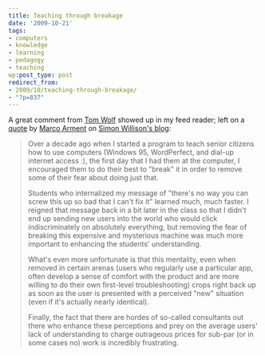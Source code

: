 ```yaml
---
title: Teaching through breakage
date: '2009-10-21'
tags:
- computers
- knowledge
- learning
- pedagogy
- teaching
wp:post_type: post
redirect_from:
- 2009/10/teaching-through-breakage/
- "?p=837"
---
```


A great comment from [Tom Wolf](http://nonprofitable.org/) showed up in my feed reader; left on a [quote](http://simonwillison.net/2009/Oct/19/upgrades/) by [Marco Arment](http://www.marco.org/217159338) on [Simon Willison's blog](http://simonwillison.net/2009/Oct/19/upgrades/):

> Over a decade ago when I started a program to teach senior citizens how to use computers (Windows 95, WordPerfect, and dial-up internet access :), the first day that I had them at the computer, I encouraged them to do their best to "break" it in order to remove some of their fear about doing just that.
>
> Students who internalized my message of "there's no way you can screw this up so bad that I can't fix it" learned much, much faster. I reigned that message back in a bit later in the class so that I didn't end up sending new users into the world who would click indiscriminately on absolutely everything, but removing the fear of breaking this expensive and mysterious machine was much more important to enhancing the students' understanding.
>
> What's even more unfortunate is that this mentality, even when removed in certain arenas (users who regularly use a particular app, often develop a sense of comfort with the product and are more willing to do their own first-level troubleshooting) crops right back up as soon as the user is presented with a perceived "new" situation (even if it's actually nearly identical).
>
> Finally, the fact that there are hordes of so-called consultants out there who enhance these perceptions and prey on the average users' lack of understanding to charge outrageous prices for sub-par (or in some cases no) work is incredibly frustrating.
